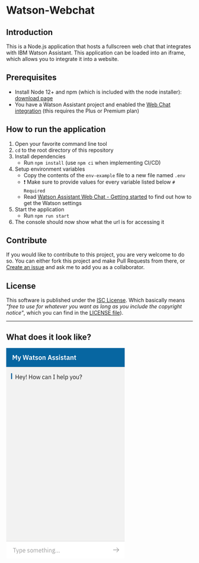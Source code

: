 # Watson-Webchat

## Introduction 
This is a Node.js application that hosts a fullscreen web chat that integrates with IBM Watson Assistant. This application can be loaded into an iframe, which allows you to integrate it into a website.

## Prerequisites

- Install Node 12+ and npm (which is included with the node installer): [download page](https://nodejs.org/en/download/)
- You have a Watson Assistant project and enabled the [Web Chat integration](https://cloud.ibm.com/docs/assistant?topic=assistant-deploy-web-chat) (this requires the Plus or Premium plan)

## How to run the application

1. Open your favorite command line tool
2. `cd` to the root directory of this repository
3. Install dependencies
    - Run `npm install` (use `npm ci` when implementing CI/CD)
4. Setup environment variables
    - Copy the contents of the `env-example` file to a new file named `.env`
    - ❗️ Make sure to provide values for every variable listed below `# Required`
    - Read [Watson Assistant Web Chat - Getting started](https://web-chat.global.assistant.watson.cloud.ibm.com/docs.html?to=tutorials-getting-started) to find out how to get the Watson settings
5. Start the application
    - Run `npm run start`
6. The console should now show what the url is for accessing it

## Contribute

If you would like to contribute to this project, you are very welcome to do so. You can either fork this project and make Pull Requests from there, or [Create an issue](https://github.com/EdwinOtten/Watson-Webchat/issues/new) and ask me to add you as a collaborator.

## License

This software is published under the [ISC License](https://opensource.org/licenses/ISC). Which basically means _"free to use for whatever you want as long as you include the copyright notice"_, which you can find in the [LICENSE file](LICENSE)).

---

## What does it look like?

![Screenshot](readme-assets/screenshot.png)
